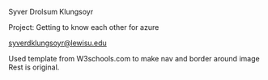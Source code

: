 Syver Drolsum Klungsoyr

Project: Getting to know each other for azure

syverdklungsoyr@lewisu.edu

Used template from W3schools.com to make nav and border around image
Rest is original.
